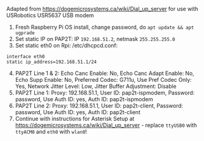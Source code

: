 Adapted from https://dogemicrosystems.ca/wiki/Dial_up_server for use with USRobotics USR5637 USB modem

1. Fresh Raspberry Pi OS install, change password, do `apt update && apt ugprade`
2. Set static IP on PAP2T: IP `192.168.51.2`, netmask `255.255.255.0`
3. Set static eth0 on Rpi: /etc/dhcpcd.conf:
```
interface eth0
static ip_address=192.168.51.1/24
```
4. PAP2T Line 1 & 2: Echo Canc Enable: No, Echo Canc Adapt Enable: No, Echo Supp Enable: No, Preferred Codec: G711u, Use Pref Codec Only: Yes, Network Jitter Level: Low, Jitter Buffer Adjustment: Disable
5. PAP2T Line 1: Proxy: 192.168.51.1, User ID: pap2t-ispmodem, Password: password, Use Auth ID: yes, Auth ID: pap2t-ispmodem
6. PAP2T Line 2: Proxy: 192.168.51.1, User ID: pap2t-client, Password: password, Use Auth ID: yes, Auth ID: pap2t-client
7. Continue with instructions for Asterisk Setup at https://dogemicrosystems.ca/wiki/Dial_up_server - replace `ttyUSB0` with `ttyACM0` and `eth0` with `wlan0`!
